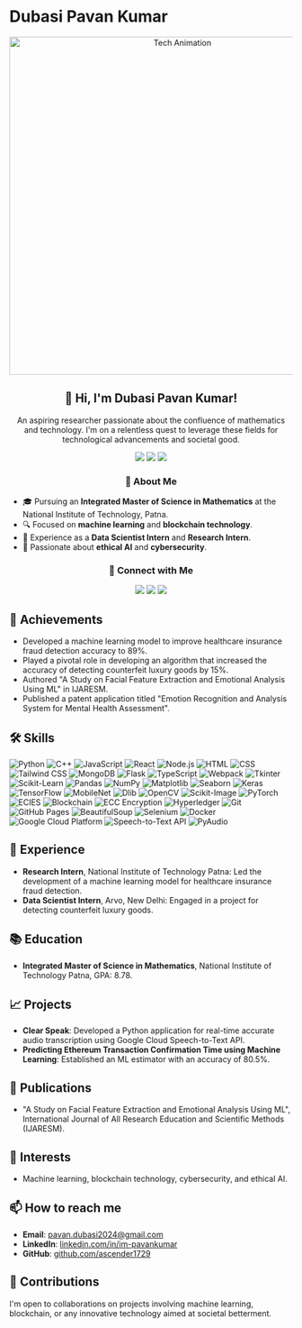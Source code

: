 # Dubasi Pavan Kumar

<p align="center">
  <img src="https://raw.githubusercontent.com/ascender1729/ascender1729/main/assets/tech-animation.gif" width="600px" alt="Tech Animation" />
</p>

<h2 align="center">👋 Hi, I'm Dubasi Pavan Kumar!</h2>
<p align="center">An aspiring researcher passionate about the confluence of mathematics and technology. I'm on a relentless quest to leverage these fields for technological advancements and societal good.</p>

<p align="center">
  <!-- Python Badge -->
  <img src="https://img.shields.io/badge/-Python-3776AB?style=flat-square&logo=python&logoColor=white">
  <!-- C++ Badge -->
  <img src="https://img.shields.io/badge/-C++-00599C?style=flat-square&logo=cplusplus&logoColor=white">
  <!-- JavaScript Badge -->
  <img src="https://img.shields.io/badge/-JavaScript-F7DF1E?style=flat-square&logo=javascript&logoColor=black">
  <!-- More badges -->
</p>

<h3 align="center">🚀 About Me</h3>
<ul>
  <li>🎓 Pursuing an <strong>Integrated Master of Science in Mathematics</strong> at the National Institute of Technology, Patna.</li>
  <li>🔍 Focused on <strong>machine learning</strong> and <strong>blockchain technology</strong>.</li>
  <li>💼 Experience as a <strong>Data Scientist Intern</strong> and <strong>Research Intern</strong>.</li>
  <li>🌟 Passionate about <strong>ethical AI</strong> and <strong>cybersecurity</strong>.</li>
</ul>

<h3 align="center">🔗 Connect with Me</h3>
<p align="center">
  <a href="mailto:pavan.dubasi2024@gmail.com"><img src="https://img.shields.io/badge/Email-D14836?style=for-the-badge&logo=gmail&logoColor=white" /></a>
  <a href="https://linkedin.com/in/im-pavankumar"><img src="https://img.shields.io/badge/LinkedIn-0077B5?style=for-the-badge&logo=linkedin&logoColor=white" /></a>
  <a href="https://github.com/ascender1729"><img src="https://img.shields.io/badge/GitHub-100000?style=for-the-badge&logo=github&logoColor=white" /></a>
</p>


## 🏅 Achievements
- Developed a machine learning model to improve healthcare insurance fraud detection accuracy to 89%.
- Played a pivotal role in developing an algorithm that increased the accuracy of detecting counterfeit luxury goods by 15%.
- Authored "A Study on Facial Feature Extraction and Emotional Analysis Using ML" in IJARESM.
- Published a patent application titled "Emotion Recognition and Analysis System for Mental Health Assessment".

## 🛠 Skills

![Python](https://img.shields.io/badge/-Python-3776AB?style=for-the-badge&logo=python&logoColor=white)
![C++](https://img.shields.io/badge/-C++-00599C?style=for-the-badge&logo=cplusplus&logoColor=white)
![JavaScript](https://img.shields.io/badge/-JavaScript-F7DF1E?style=for-the-badge&logo=javascript&logoColor=black)
![React](https://img.shields.io/badge/-React-61DAFB?style=for-the-badge&logo=react&logoColor=white)
![Node.js](https://img.shields.io/badge/-Node.js-339933?style=for-the-badge&logo=nodedotjs&logoColor=white)
![HTML](https://img.shields.io/badge/-HTML-E34F26?style=for-the-badge&logo=html5&logoColor=white)
![CSS](https://img.shields.io/badge/-CSS-1572B6?style=for-the-badge&logo=css3&logoColor=white)
![Tailwind CSS](https://img.shields.io/badge/-Tailwind_CSS-38B2AC?style=for-the-badge&logo=tailwind-css&logoColor=white)
![MongoDB](https://img.shields.io/badge/-MongoDB-47A248?style=for-the-badge&logo=mongodb&logoColor=white)
![Flask](https://img.shields.io/badge/-Flask-000000?style=for-the-badge&logo=flask&logoColor=white)
![TypeScript](https://img.shields.io/badge/-TypeScript-3178C6?style=for-the-badge&logo=typescript&logoColor=white)
![Webpack](https://img.shields.io/badge/-Webpack-8DD6F9?style=for-the-badge&logo=webpack&logoColor=black)
![Tkinter](https://img.shields.io/badge/-Tkinter-3776AB?style=for-the-badge&logo=python&logoColor=white)
![Scikit-Learn](https://img.shields.io/badge/-Scikit_Learn-F7931E?style=for-the-badge&logo=scikit-learn&logoColor=white)
![Pandas](https://img.shields.io/badge/-Pandas-150458?style=for-the-badge&logo=pandas&logoColor=white)
![NumPy](https://img.shields.io/badge/-NumPy-013243?style=for-the-badge&logo=numpy&logoColor=white)
![Matplotlib](https://img.shields.io/badge/-Matplotlib-FFFFFF?style=for-the-badge&logo=python&logoColor=black)
![Seaborn](https://img.shields.io/badge/-Seaborn-3776AB?style=for-the-badge&logo=python&logoColor=white)
![Keras](https://img.shields.io/badge/-Keras-D00000?style=for-the-badge&logo=keras&logoColor=white)
![TensorFlow](https://img.shields.io/badge/-TensorFlow-FF6F00?style=for-the-badge&logo=tensorflow&logoColor=white)
![MobileNet](https://img.shields.io/badge/-MobileNet-000000?style=for-the-badge&logo=TensorFlow&logoColor=white)
![Dlib](https://img.shields.io/badge/-Dlib-000000?style=for-the-badge&logo=dlib&logoColor=white)
![OpenCV](https://img.shields.io/badge/-OpenCV-5C3EE8?style=for-the-badge&logo=opencv&logoColor=white)
![Scikit-Image](https://img.shields.io/badge/-Scikit_Image-F7931E?style=for-the-badge&logo=scikit-learn&logoColor=white)
![PyTorch](https://img.shields.io/badge/-PyTorch-EE4C2C?style=for-the-badge&logo=pytorch&logoColor=white)
![ECIES](https://img.shields.io/badge/-ECIES-4A4A55?style=for-the-badge)
![Blockchain](https://img.shields.io/badge/-Blockchain-121D33?style=for-the-badge&logo=blockchain.com&logoColor=white)
![ECC Encryption](https://img.shields.io/badge/-ECC_Encryption-3C3C3D?style=for-the-badge)
![Hyperledger](https://img.shields.io/badge/-Hyperledger-2F3134?style=for-the-badge&logo=hyperledger&logoColor=white)
![Git](https://img.shields.io/badge/-Git-F05032?style=for-the-badge&logo=git&logoColor=white)
![GitHub Pages](https://img.shields.io/badge/-GitHub_Pages-222222?style=for-the-badge&logo=github&logoColor=white)
![BeautifulSoup](https://img.shields.io/badge/-BeautifulSoup-3766AB?style=for-the-badge&logo=python&logoColor=white)
![Selenium](https://img.shields.io/badge/-Selenium-43B02A?style=for-the-badge&logo=selenium&logoColor=white)
![Docker](https://img.shields.io/badge/-Docker-2496ED?style=for-the-badge&logo=docker&logoColor=white)
![Google Cloud Platform](https://img.shields.io/badge/-Google_Cloud_Platform-4285F4?style=for-the-badge&logo=google-cloud&logoColor=white)
![Speech-to-Text API](https://img.shields.io/badge/-Speech_to_Text_API-4285F4?style=for-the-badge&logo=google-cloud&logoColor=white)
![PyAudio](https://img.shields.io/badge/-PyAudio-3776AB?style=for-the-badge&logo=python&logoColor=white)



## 💼 Experience
- **Research Intern**, National Institute of Technology Patna: Led the development of a machine learning model for healthcare insurance fraud detection.
- **Data Scientist Intern**, Arvo, New Delhi: Engaged in a project for detecting counterfeit luxury goods.

## 📚 Education
- **Integrated Master of Science in Mathematics**, National Institute of Technology Patna, GPA: 8.78.

## 📈 Projects
- **Clear Speak**: Developed a Python application for real-time accurate audio transcription using Google Cloud Speech-to-Text API.
- **Predicting Ethereum Transaction Confirmation Time using Machine Learning**: Established an ML estimator with an accuracy of 80.5%.

## 📃 Publications
- "A Study on Facial Feature Extraction and Emotional Analysis Using ML", International Journal of All Research Education and Scientific Methods (IJARESM).

## 🌱 Interests
- Machine learning, blockchain technology, cybersecurity, and ethical AI.

## 📫 How to reach me
- **Email**: pavan.dubasi2024@gmail.com
- **LinkedIn**: [linkedin.com/in/im-pavankumar](https://linkedin.com/in/im-pavankumar)
- **GitHub**: [github.com/ascender1729](https://github.com/ascender1729)

## 🤝 Contributions
I'm open to collaborations on projects involving machine learning, blockchain, or any innovative technology aimed at societal betterment.
